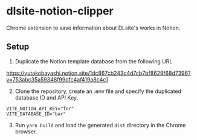 # dlsite-notion-clipper

Chrome extension to save information about DLsite's works in Notion.

## Setup

1. Duplicate the Notion template database from the following URL

https://yutakobayashi.notion.site/1dc867cb243c4d7cb7bf8629f68d7396?v=753abc35a59348f99dfc4af419a8c4c1

2. Clone the repository, create an .env file and specify the duplicated database ID and API Key.

```
VITE_NOTION_API_KEY="for"
VITE_DATABASE_ID="bar"
```

3. Run `yarn build` and load the generated `dist` directory in the Chrome browser.